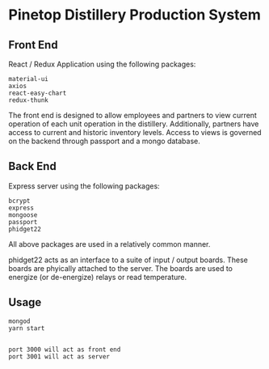# Pinetop Distillery Production System

## Front End

React / Redux Application using the following packages:
    
    material-ui
    axios
    react-easy-chart
    redux-thunk

The front end is designed to allow employees and partners to view current operation of each unit operation in the distillery.
Additionally, partners have access to current and historic inventory levels.
Access to views is governed on the backend through passport and a mongo database.

## Back End

Express server using the following packages:

    bcrypt
    express
    mongoose
    passport
    phidget22

All above packages are used in a relatively common manner.

phidget22 acts as an interface to a suite of input / output boards.  These boards are phyically attached to the server.  The boards are used to energize (or de-energize) relays or read temperature.

## Usage

```
mongod
yarn start


port 3000 will act as front end
port 3001 will act as server
